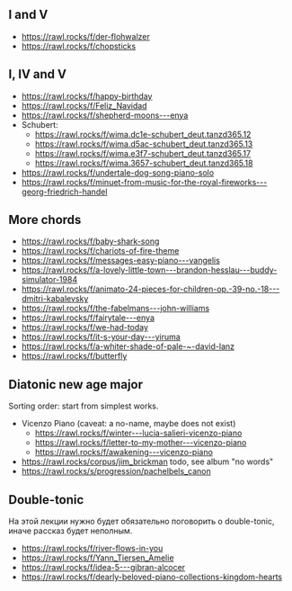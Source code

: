 
## I and V



- https://rawl.rocks/f/der-flohwalzer
- https://rawl.rocks/f/chopsticks


## I, IV and V

- https://rawl.rocks/f/happy-birthday
- https://rawl.rocks/f/Feliz_Navidad
- https://rawl.rocks/f/shepherd-moons---enya
- Schubert:
  - https://rawl.rocks/f/wima.dc1e-schubert_deut.tanzd365.12
  - https://rawl.rocks/f/wima.d5ac-schubert_deut.tanzd365.13
  - https://rawl.rocks/f/wima.e3f7-schubert_deut.tanzd365.17
  - https://rawl.rocks/f/wima.3657-schubert_deut.tanzd365.18
- https://rawl.rocks/f/undertale-dog-song-piano-solo
- https://rawl.rocks/f/minuet-from-music-for-the-royal-fireworks---georg-friedrich-handel

## More chords

- https://rawl.rocks/f/baby-shark-song
- https://rawl.rocks/f/chariots-of-fire-theme
- https://rawl.rocks/f/messages-easy-piano---vangelis
- https://rawl.rocks/f/a-lovely-little-town---brandon-hesslau---buddy-simulator-1984
- https://rawl.rocks/f/animato-24-pieces-for-children-op.-39-no.-18---dmitri-kabalevsky
- https://rawl.rocks/f/the-fabelmans---john-williams
- https://rawl.rocks/f/fairytale---enya
- https://rawl.rocks/f/we-had-today
- https://rawl.rocks/f/it-s-your-day---yiruma
- https://rawl.rocks/f/a-whiter-shade-of-pale-~-david-lanz
- https://rawl.rocks/f/butterfly

## Diatonic new age major

Sorting order: start from simplest works.

- Vicenzo Piano (caveat: a no-name, maybe does not exist)
  - https://rawl.rocks/f/winter---lucia-salieri-vicenzo-piano
  - https://rawl.rocks/f/letter-to-my-mother---vicenzo-piano
  - https://rawl.rocks/f/awakening---vicenzo-piano
- https://rawl.rocks/corpus/jim_brickman todo, see album "no words"
- https://rawl.rocks/s/progression/pachelbels_canon


## Double-tonic

На этой лекции нужно будет обязательно поговорить о double-tonic, иначе рассказ будет неполным.
- https://rawl.rocks/f/river-flows-in-you
- https://rawl.rocks/f/Yann_Tiersen_Amelie
- https://rawl.rocks/f/idea-5---gibran-alcocer
- https://rawl.rocks/f/dearly-beloved-piano-collections-kingdom-hearts
